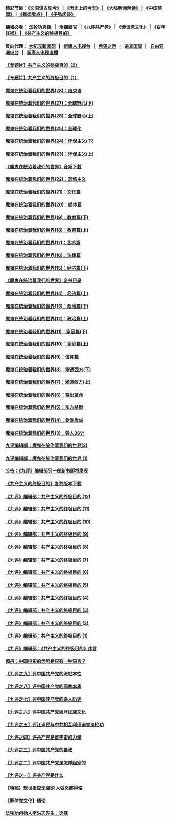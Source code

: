 #### 精彩节目：[《文昭谈古论今》](http://155.138.205.71/wenzhao) | [《历史上的今天》](http://155.138.205.71/today-in-history) | [《大陆新闻解读》](http://155.138.205.71/ntdtv-comedy) | [《中国禁闻》](http://155.138.205.71/ntdtv-news) | [《新闻看点》](http://155.138.205.71/news-insight) | [《子弘闲谈》](http://155.138.205.71/zihongxiantan/) 

 #### 翻墙必看： [法轮功真相](http://155.138.205.71:10000/videos/truth.html) &nbsp;&nbsp;|&nbsp;&nbsp; [活摘器官](http://155.138.205.71:10000/videos/res/Organs/) &nbsp;&nbsp;|[《九评共产党》](http://155.138.205.71:10000/videos/jiuping) | [《漫谈党文化》](http://155.138.205.71:10000/videos/mtdwh) | [《百年红祸》](http://155.138.205.71:10000/videos/bnhh) | [《共产主义的终极目的》](http://155.138.205.71:10000/videos/res/zjmd) 

 #### 反向代理： [大纪元新闻网](http://155.138.205.71:10080/) &nbsp;&nbsp;|&nbsp;&nbsp; [新唐人电视台](http://155.138.205.71:8000/) &nbsp;&nbsp;|&nbsp;&nbsp; [希望之声](http://155.138.205.71:8200/) &nbsp;&nbsp;|&nbsp;&nbsp; [追查国际](http://155.138.205.71:10010/) &nbsp;&nbsp;|&nbsp;&nbsp; [自由亚洲电台](http://155.138.205.71:9800/) &nbsp;&nbsp;|&nbsp;&nbsp; [新唐人电视直播](http://155.138.205.71/) 

#### [【专题片】共产主义的终极目的（2）](../pages/nsc422/n11061941.md?t=03030637) 

#### [【专题片】共产主义的终极目的（1）](../pages/nsc422/n11047728.md?t=03030637) 

#### [魔鬼在统治着我们的世界(28)：结束语](../pages/nsc422/n10936246.md?t=03030637) 

#### [魔鬼在统治着我们的世界(27)：全球野心(下)](../pages/nsc422/n10928319.md?t=03030637) 

#### [魔鬼在统治着我们的世界(26)：全球野心(上)](../pages/nsc422/n10900318.md?t=03030637) 

#### [魔鬼在统治着我们的世界(25)：全球化](../pages/nsc422/n10788205.md?t=03030637) 

#### [魔鬼在统治着我们的世界(24)：环保主义(下)](../pages/nsc422/n10695307.md?t=03030637) 

#### [魔鬼在统治着我们的世界(23)：环保主义(上)](../pages/nsc422/n10688613.md?t=03030637) 

#### [《魔鬼在统治着我们的世界》音频下载](../pages/nsc422/n10635553.md?t=03030637) 

#### [魔鬼在统治着我们的世界(22)：恐怖主义](../pages/nsc422/n10614727.md?t=03030637) 

#### [魔鬼在统治着我们的世界(21)：文化篇](../pages/nsc422/n10597706.md?t=03030637) 

#### [魔鬼在统治着我们的世界(20)：媒体篇](../pages/nsc422/n10586579.md?t=03030637) 

#### [魔鬼在统治着我们的世界(19)：教育篇(下)](../pages/nsc422/n10564808.md?t=03030637) 

#### [魔鬼在统治着我们的世界(18)：教育篇(上)](../pages/nsc422/n10526970.md?t=03030637) 

#### [魔鬼在统治着我们的世界(17)：艺术篇](../pages/nsc422/n10499093.md?t=03030637) 

#### [魔鬼在统治着我们的世界(16)：法律篇](../pages/nsc422/n10485969.md?t=03030637) 

#### [魔鬼在统治着我们的世界(15)：经济篇(下)](../pages/nsc422/n10469975.md?t=03030637) 

#### [《魔鬼在统治着我们的世界》全书目录](../pages/nsc422/n10464261.md?t=03030637) 

#### [魔鬼在统治着我们的世界(14)：经济篇(上)](../pages/nsc422/n10457370.md?t=03030637) 

#### [魔鬼在统治着我们的世界(13)：政治篇(下)](../pages/nsc422/n10448270.md?t=03030637) 

#### [魔鬼在统治着我们的世界(12)：政治篇(上)](../pages/nsc422/n10444576.md?t=03030637) 

#### [魔鬼在统治着我们的世界(11)：家庭篇(下)](../pages/nsc422/n10440961.md?t=03030637) 

#### [魔鬼在统治着我们的世界(10)：家庭篇(上)](../pages/nsc422/n10435448.md?t=03030637) 

#### [魔鬼在统治着我们的世界(9)：信仰篇](../pages/nsc422/n10432159.md?t=03030637) 

#### [魔鬼在统治着我们的世界(8)：渗透西方(下)](../pages/nsc422/n10429603.md?t=03030637) 

#### [魔鬼在统治着我们的世界(7)：渗透西方(上)](../pages/nsc422/n10426013.md?t=03030637) 

#### [魔鬼在统治着我们的世界(6)：输出革命](../pages/nsc422/n10421536.md?t=03030637) 

#### [魔鬼在统治着我们的世界(5)：东方杀戮](../pages/nsc422/n10417707.md?t=03030637) 

#### [魔鬼在统治着我们的世界(4)：欧洲发端](../pages/nsc422/n10414890.md?t=03030637) 

#### [魔鬼在统治着我们的世界(3)：毁人36计](../pages/nsc422/n10411583.md?t=03030637) 

#### [九评编辑部：魔鬼在统治着我们的世界(2)](../pages/nsc422/n10410036.md?t=03030637) 

#### [九评编辑部：魔鬼在统治着我们的世界 (1)](../pages/nsc422/n10406825.md?t=03030637) 

#### [公告：《九评》编辑部另一部新书即将发表](../pages/nsc422/n10405104.md?t=03030637) 

#### [《共产主义的终极目的》各种版本下载](../pages/nsc422/n10022138.md?t=03030637) 

#### [《九评》编辑部：共产主义的终极目的 (12)](../pages/nsc422/n9933272.md?t=03030637) 

#### [《九评》编辑部：共产主义的终极目的 (11)](../pages/nsc422/n9924973.md?t=03030637) 

#### [《九评》编辑部：共产主义的终极目的 (10)](../pages/nsc422/n9920883.md?t=03030637) 

#### [《九评》编辑部：共产主义的终极目的 (9)](../pages/nsc422/n9916363.md?t=03030637) 

#### [《九评》编辑部：共产主义的终极目的 (8)](../pages/nsc422/n9912488.md?t=03030637) 

#### [《九评》编辑部：共产主义的终极目的 (7)](../pages/nsc422/n9901176.md?t=03030637) 

#### [《九评》编辑部：共产主义的终极目的 (6)](../pages/nsc422/n9899359.md?t=03030637) 

#### [《九评》编辑部：共产主义的终极目的 (5)](../pages/nsc422/n9893174.md?t=03030637) 

#### [《九评》编辑部：共产主义的终极目的 (4)](../pages/nsc422/n9891246.md?t=03030637) 

#### [《九评》编辑部：共产主义的终极目的 (3)](../pages/nsc422/n9879879.md?t=03030637) 

#### [《九评》编辑部：共产主义的终极目的 (2)](../pages/nsc422/n9876205.md?t=03030637) 

#### [《九评》编辑部：共产主义的终极目的 (1)](../pages/nsc422/n9865857.md?t=03030637) 

#### [《九评》编辑部：《共产主义的终极目的》序言](../pages/nsc422/n9862666.md?t=03030637) 

#### [颜丹：中国电影的优势是只有一种语言？](../pages/nsc422/n9583062.md?t=03030637) 

#### [【九评之九】评中国共产党的流氓本性](../pages/nsc422/n737542.md?t=03030637) 

#### [【九评之八】评中国共产党的邪教本质](../pages/nsc422/n735942.md?t=03030637) 

#### [【九评之七】评中国共产党的杀人历史](../pages/nsc422/n733806.md?t=03030637) 

#### [【九评之六】评中国共产党破坏民族文化](../pages/nsc422/n731667.md?t=03030637) 

#### [【九评之五】评江泽民与中共相互利用迫害法轮功](../pages/nsc422/n730058.md?t=03030637) 

#### [【九评之四】评共产党是反宇宙的力量](../pages/nsc422/n727814.md?t=03030637) 

#### [【九评之三】评中国共产党的暴政](../pages/nsc422/n725597.md?t=03030637) 

#### [【九评之二】评中国共产党是怎样起家的](../pages/nsc422/n723946.md?t=03030637) 

#### [【九评之一】评共产党是什么](../pages/nsc422/n722529.md?t=03030637) 

#### [【特稿】现世报应无漏网 人做恶都得偿](../pages/nsc422/n4215167.md?t=03030637) 

#### [【解体党文化】绪论](../pages/nsc422/n1449356.md?t=03030637) 

#### [法轮功创始人李洪志先生：选择](../pages/nsc422/n3580738.md?t=03030637) 

